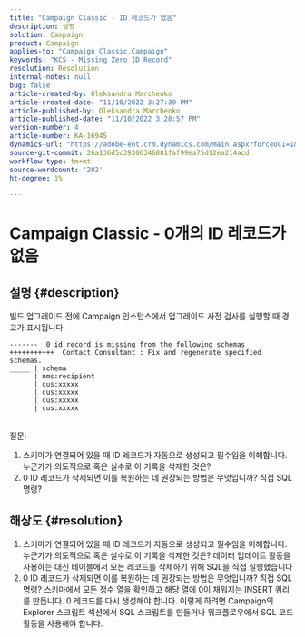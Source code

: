 ```yaml
---
title: "Campaign Classic - ID 레코드가 없음"
description: 설명
solution: Campaign
product: Campaign
applies-to: "Campaign Classic,Campaign"
keywords: "KCS - Missing Zero ID Record"
resolution: Resolution
internal-notes: null
bug: false
article-created-by: Oleksandra Marchenko
article-created-date: "11/10/2022 3:27:39 PM"
article-published-by: Oleksandra Marchenko
article-published-date: "11/10/2022 3:28:57 PM"
version-number: 4
article-number: KA-16945
dynamics-url: "https://adobe-ent.crm.dynamics.com/main.aspx?forceUCI=1&pagetype=entityrecord&etn=knowledgearticle&id=f19e1d34-0c61-ed11-9561-6045bd006b25"
source-git-commit: 26a136d5c39306346881faf99ea75d12ea214acd
workflow-type: tm+mt
source-wordcount: '202'
ht-degree: 1%

---
```


# Campaign Classic - 0개의 ID 레코드가 없음

## 설명 {#description}


빌드 업그레이드 전에 Campaign 인스턴스에서 업그레이드 사전 검사를 실행할 때 경고가 표시됩니다.


```
-------  0 id record is missing from the following schemas
+++++++++++  Contact Consultant : Fix and regenerate specified schemas.
_____ | schema                   
      | nms:recipient            
      | cus:xxxxx     
      | cus:xxxxx         
      | cus:xxxxx        
      | cus:xxxxx
```

<br>질문:


1. 스키마가 연결되어 있을 때 ID 레코드가 자동으로 생성되고 필수임을 이해합니다. 누군가가 의도적으로 혹은 실수로 이 기록을 삭제한 것은?
2. 0 ID 레코드가 삭제되면 이를 복원하는 데 권장되는 방법은 무엇입니까? 직접 SQL 명령?



## 해상도 {#resolution}


1. 스키마가 연결되어 있을 때 ID 레코드가 자동으로 생성되고 필수임을 이해합니다. 누군가가 의도적으로 혹은 실수로 이 기록을 삭제한 것은? 데이터 업데이트 활동을 사용하는 대신 테이블에서 모든 레코드를 삭제하기 위해 SQL을 직접 실행했습니다
2. 0 ID 레코드가 삭제되면 이를 복원하는 데 권장되는 방법은 무엇입니까? 직접 SQL 명령? 스키마에서 모든 정수 열을 확인하고 해당 열에 0이 채워지는 INSERT 쿼리를 만듭니다. 0 레코드를 다시 생성해야 합니다. 이렇게 하려면 Campaign의 Explorer 스크립트 섹션에서 SQL 스크립트를 만들거나 워크플로우에서 SQL 코드 활동을 사용해야 합니다.

